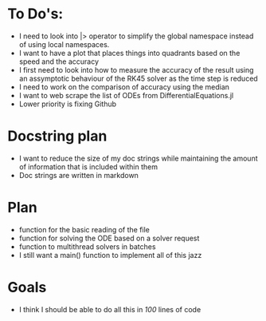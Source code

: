 # To Do's:
 - I need to look into |> operator to simplify the global namespace 
instead of using local namespaces.
 - I want to have a plot that places things into quadrants based on 
 the speed and the accuracy 
 - I first need to look into how to measure the accuracy of the result
 using an assymptotic behaviour of the RK45 solver as the time step is
 reduced 
 - I need to work on the comparison of accuracy using the median 
 - I want to web scrape the list of ODEs from DifferentialEquations.jl
 - Lower priority is fixing Github 

# Docstring plan
 - I want to reduce the size of my doc strings while maintaining the 
 amount of information that is included within them
 - Doc strings are written in markdown

# Plan
 - function for the basic reading of the file
 - function for solving the ODE based on a solver request 
 - function to multithread solvers in batches 
 - I still want a main() function to implement all of this jazz 

# Goals
 - I think I should be able to do all this in _100_ lines of code



